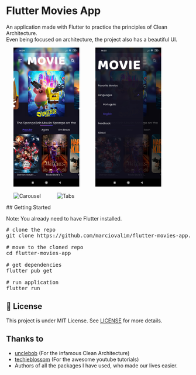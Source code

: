 # Flutter Movies App

An application made with Flutter to practice the principles of Clean Architecture. <br>
Even being focused on architecture, the project also has a beautiful UI.

<p align="left">
  <img width="180" src="./preview/screenshots/home_screen.jpg" alt="Home Screen" hspace="20"/>
  <img width="180" src="./preview/screenshots/drawer_screen.jpg" alt="Drawer Screen" hspace="20"/>
</p>

<p align="left">
  <img width="180" src="./preview/gifs/carousel.gif" alt="Carousel" hspace="20"/>
  <img width="180" src="./preview/gifs/tabs_languages.gif" alt="Tabs" hspace="20"/>
</p>
## Getting Started

Note: You already need to have Flutter installed.

<pre>
# clone the repo
git clone https://github.com/marciovalim/flutter-movies-app.git 

# move to the cloned repo
cd flutter-movies-app

# get dependencies
flutter pub get

# run application
flutter run
</pre>

## 📝 License

This project is under MIT License. See <a href="https://github.com/marciovalim/flutter-movies-app/blob/master/LICENSE">LICENSE</a> for more details.

## Thanks to

- [unclebob](https://github.com/unclebob) (For the infamous Clean Architecture)
- [techieblossom](https://github.com/TechieBlossom) (For the awesome youtube tutorials)
- Authors of all the packages I have used, who made our lives easier.
